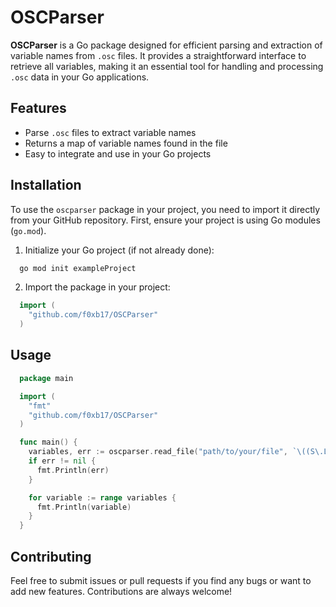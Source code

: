 # OSCParser

**OSCParser** is a Go package designed for efficient parsing and extraction of variable names from `.osc` files. It provides a straightforward interface to retrieve all variables, making it an essential tool for handling and processing `.osc` data in your Go applications.

## Features
- Parse `.osc` files to extract variable names
- Returns a map of variable names found in the file
- Easy to integrate and use in your Go projects

## Installation

To use the `oscparser` package in your project, you need to import it directly from your GitHub repository. First, ensure your project is using Go modules (`go.mod`).

1. Initialize your Go project (if not already done):
  ```bash
    go mod init exampleProject
  ```

2. Import the package in your project:
  ```Go
    import (
      "github.com/f0xb17/OSCParser"
    )
  ```

## Usage

  ```Go
    package main

    import (
      "fmt"
      "github.com/f0xb17/OSCParser"
    )

    func main() {
      variables, err := oscparser.read_file("path/to/your/file", `\((S\.L|L\.L)\.(\w+)\)`)
      if err != nil {
        fmt.Println(err)
      }

      for variable := range variables {
        fmt.Println(variable)
      }
    }
  ```
## Contributing
Feel free to submit issues or pull requests if you find any bugs or want to add new features. Contributions are always welcome!
